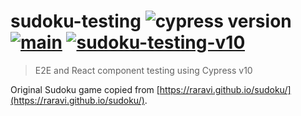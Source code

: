# sudoku-testing ![cypress version](https://img.shields.io/badge/cypress-10.0.2-brightgreen) [![main](https://github.com/bahmutov/sudoku-testing-v10/actions/workflows/main.yml/badge.svg?branch=main)](https://github.com/bahmutov/sudoku-testing-v10/actions/workflows/main.yml) [![sudoku-testing-v10](https://img.shields.io/endpoint?url=https://dashboard.cypress.io/badge/count/1qsjjk/main&style=flat&logo=cypress)](https://dashboard.cypress.io/projects/1qsjjk/runs)

> E2E and React component testing using Cypress v10

Original Sudoku game copied from [https://raravi.github.io/sudoku/](https://raravi.github.io/sudoku/).
